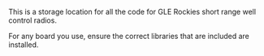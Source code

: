 This is a storage location for all the code for GLE Rockies short range well control radios.

For any board you use, ensure the correct libraries that are included are installed.
